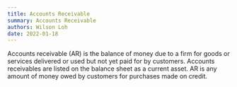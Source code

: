 ```yaml
---
title: Accounts Receivable
summary: Accounts Receivable
authors: Wilson Loh
date: 2022-01-18
---
```

Accounts receivable (AR) is the balance of money due to a firm for goods or services delivered or used but not yet paid for by customers. Accounts receivables are listed on the balance sheet as a current asset. AR is any amount of money owed by customers for purchases made on credit.